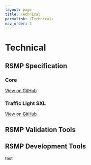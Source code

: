 ```yaml
---
layout: page
title: Technical
permalink: /Technical/
nav_order: 3
---
```


# Technical


## RSMP Specification

### Core
[View on GitHub](https://github.com/rsmp-nordic/rsmp_core)

### Traffic Light SXL
[View on GitHub](https://github.com/rsmp-nordic/rsmp_sxl_traffic_lights)

## RSMP Validation Tools


## RSMP Development Tools

test
